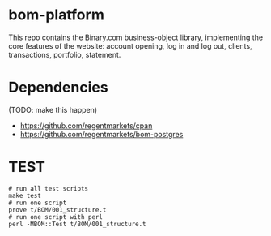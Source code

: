 # bom-platform

This repo contains the Binary.com business-object library, implementing the core features of the website: account opening, log in and log out, clients, transactions, portfolio, statement.

# Dependencies

(TODO: make this happen)

* https://github.com/regentmarkets/cpan
* https://github.com/regentmarkets/bom-postgres

# TEST

    # run all test scripts
    make test
    # run one script
    prove t/BOM/001_structure.t
    # run one script with perl
    perl -MBOM::Test t/BOM/001_structure.t
